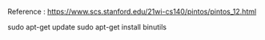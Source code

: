 Reference : https://www.scs.stanford.edu/21wi-cs140/pintos/pintos_12.html

sudo apt-get update
sudo apt-get install binutils

